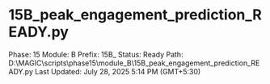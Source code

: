 # 15B_peak_engagement_prediction_READY.py

Phase: 15
Module: B
Prefix: 15B_
Status: Ready
Path: D:\MAGIC\scripts\phase15\module_B\15B_peak_engagement_prediction_READY.py
Last Updated: July 28, 2025 5:14 PM (GMT+5:30)